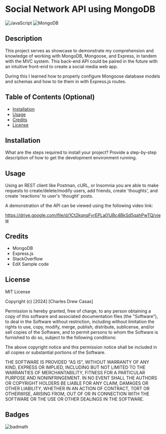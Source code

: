 # Social Network API using MongoDB

![JavaScript](https://img.shields.io/badge/javascript-%23323330.svg?style=for-the-badge&logo=javascript&logoColor=%23F7DF1E)
![MongoDB](https://img.shields.io/badge/MongoDB-%234ea94b.svg?style=for-the-badge&logo=mongodb&logoColor=white)

## Description

This project serves as showcase to demonstrate my comprehension and knowledge of working with MongoDB, Mongoose, and Express, in tandem with the MVC system.
This back-end API could be paired in the future with an intuitive front-end to create a social media web app.

During this I learned how to properly configure Mongoose database models and schemas and how to tie them in with Express.js routes.

## Table of Contents (Optional)

- [Installation](#installation)
- [Usage](#usage)
- [Credits](#credits)
- [License](#license)

## Installation

What are the steps required to install your project? Provide a step-by-step description of how to get the development environment running.

## Usage

Using an REST client like Postman, cURL, or Insomnia you are able to make requests to create/delete/modify users, add friends, create 'thoughts', and create 'reactions' to user's 'thought' posts.

A demonstration of the API can be viewed using the following video link:

https://drive.google.com/file/d/1Ct2kqnqFyrEPLa01JBc4BkSd5qahPwTQ/view

## Credits

- MongoDB
- Express.js
- StackOverflow
- EdX Sample code

## License

MIT License

Copyright (c) [2024] [Charles Drew Casas]

Permission is hereby granted, free of charge, to any person obtaining a copy
of this software and associated documentation files (the "Software"), to deal
in the Software without restriction, including without limitation the rights
to use, copy, modify, merge, publish, distribute, sublicense, and/or sell
copies of the Software, and to permit persons to whom the Software is
furnished to do so, subject to the following conditions:

The above copyright notice and this permission notice shall be included in all
copies or substantial portions of the Software.

THE SOFTWARE IS PROVIDED "AS IS", WITHOUT WARRANTY OF ANY KIND, EXPRESS OR
IMPLIED, INCLUDING BUT NOT LIMITED TO THE WARRANTIES OF MERCHANTABILITY,
FITNESS FOR A PARTICULAR PURPOSE AND NONINFRINGEMENT. IN NO EVENT SHALL THE
AUTHORS OR COPYRIGHT HOLDERS BE LIABLE FOR ANY CLAIM, DAMAGES OR OTHER
LIABILITY, WHETHER IN AN ACTION OF CONTRACT, TORT OR OTHERWISE, ARISING FROM,
OUT OF OR IN CONNECTION WITH THE SOFTWARE OR THE USE OR OTHER DEALINGS IN THE
SOFTWARE.

## Badges

![badmath](https://img.shields.io/github/languages/top/lernantino/badmath)
